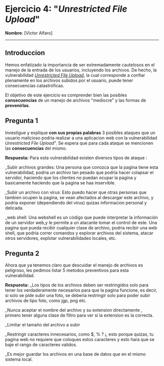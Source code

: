# Ejercicio 4: "*Unrestricted File Upload*"

**Nombre**: [Victor Alfaro]

--- 
## Introduccion
Hemos enfatizado la importancia de ser extremadamente cautelosos en el manejo de la entrada de los usuarios, incluyendo los archivos. De hecho, la vulnerabilidad [*Unrestricted File Upload*](https://owasp.org/www-community/vulnerabilities/Unrestricted_File_Upload), la cual corresponde a confiar plenamente en los archivos subidos por el usuario, puede tener consecuencias catastróficas.

El objetivo de este ejercicio es comprender bien las posibles **consecuencias** de un manejo de archivos "mediocre" y las formas de **prevenirlas**.

## Pregunta 1
Investigue y explique **con sus propias palabras** 3 posibles ataques que un usuario malicioso podria realizar a una aplicacion web con la vulnerabilidad *Unrestricted File Upload*". Se espera que para cada ataque se mencionen las **consecuencias** del mismo.

**Respuesta:** Para esta vulnerabilidad existen diversos tipos de ataque :

_Subir archivos grandes: Una persona que conozca que la pagina tiene esta vulnerabilidad, podria un archivo tan pesado que podria hacer colapsar el servidor, haciendo que los clientes no puedan ocupar la pagina y basicamente haciendo que la pagina se haa inservible.

_Subir un archivo con virus: Esto puedo hacer que otras personas que tambien ocupen la pagina, se vean afectados al descargar este archivo, y podria exponer (dependiendo del virus) quizas informacion personal y delicada.

_web shell: Una webshell es un código que puede interpretar la información de un servidor web,y le permite a un atacante tomar el control de este. Una pagina que pueda recibir cualquier clase de archivo, podria recibir una web shell, que podria correr comandos y explorar archivos del sistema, atacar otros servidores, explotar vulnerabilidades locales, etc.



## Pregunta 2
Ahora que ya tenemos claro que descuidar el manejo de archivos es peligroso, les pedimos listar 5 metodos preventivos para esta vulnerabilidad.

**Respuesta:**
_Los tipos de los archivos deben ser restringidos solo para tener los verdaderamente necesarios para que la pagina funcione, es decir, si solo se pide subir una foto, se deberia restringir solo para poder subir archivos de tipo foto, como jgp, png etc. 

_Nunca aceptar el nombre del archivo y su extension directamente , primero tener alguna clase de filtro para ver si la extension es la correcta. 

_Limitar el tamaño del archivo a subir

_Restringir caracteres innecesarios, como $, % ? ¡, esto porque quizas, tu pagina web no requiere que coloques estos caracteres y esto hara que se baje el rango de caracteres validos.

_Es mejor guardar los archivos en una base de datos que en el mismo sistema local.